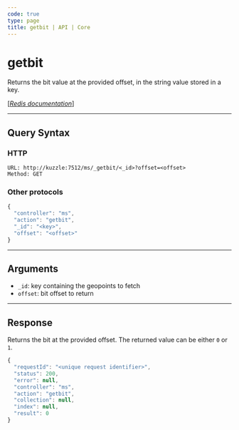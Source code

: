 ```yaml
---
code: true
type: page
title: getbit | API | Core
---
```


# getbit



Returns the bit value at the provided offset, in the string value stored in a key.

[[_Redis documentation_]](https://redis.io/commands/getbit)

---

## Query Syntax

### HTTP

```http
URL: http://kuzzle:7512/ms/_getbit/<_id>?offset=<offset>
Method: GET
```

### Other protocols

```js
{
  "controller": "ms",
  "action": "getbit",
  "_id": "<key>",
  "offset": "<offset>"
}
```

---

## Arguments

- `_id`: key containing the geopoints to fetch
- `offset`: bit offset to return

---

## Response

Returns the bit at the provided offset. The returned value can be either `0` or `1`.

```js
{
  "requestId": "<unique request identifier>",
  "status": 200,
  "error": null,
  "controller": "ms",
  "action": "getbit",
  "collection": null,
  "index": null,
  "result": 0
}
```
